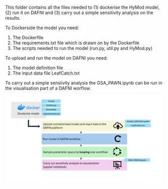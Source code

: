 This folder contains all the files needed to (1) dockerise the HyMod model, (2) run it on DAFNI and (3) carry out a simple sensitivity analysis on the results. 

To Dockerside the model you need: 
1) The Dockerfile
2) The requirements.txt file which is drawn on by the Dockerfile 
3) The scripts needed to run the model (run.py, util.py and HyMod.py) 

To upload and run the model on DAFNI you need: 
1) The model definition file
2) The input data file LeafCatch.txt

To carry out a simple sensiivity analysis the GSA_PAWN.ipynb can be run in the visualisation part of a DAFNI worflow. 

![Flow Chart](flow_chart.png)


